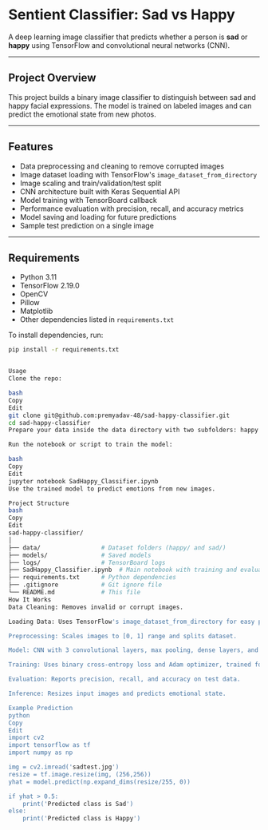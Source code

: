 # Sentient Classifier: Sad vs Happy

A deep learning image classifier that predicts whether a person is **sad** or **happy** using TensorFlow and convolutional neural networks (CNN).

---

## Project Overview

This project builds a binary image classifier to distinguish between sad and happy facial expressions. The model is trained on labeled images and can predict the emotional state from new photos.

---

## Features

- Data preprocessing and cleaning to remove corrupted images  
- Image dataset loading with TensorFlow's `image_dataset_from_directory`  
- Image scaling and train/validation/test split  
- CNN architecture built with Keras Sequential API  
- Model training with TensorBoard callback  
- Performance evaluation with precision, recall, and accuracy metrics  
- Model saving and loading for future predictions  
- Sample test prediction on a single image  

---

## Requirements

- Python 3.11  
- TensorFlow 2.19.0  
- OpenCV  
- Pillow  
- Matplotlib  
- Other dependencies listed in `requirements.txt`

To install dependencies, run:

```bash
pip install -r requirements.txt


Usage
Clone the repo:

bash
Copy
Edit
git clone git@github.com:premyadav-48/sad-happy-classifier.git
cd sad-happy-classifier
Prepare your data inside the data directory with two subfolders: happy and sad.

Run the notebook or script to train the model:

bash
Copy
Edit
jupyter notebook SadHappy_Classifier.ipynb
Use the trained model to predict emotions from new images.

Project Structure
bash
Copy
Edit
sad-happy-classifier/
│
├── data/                 # Dataset folders (happy/ and sad/)
├── models/               # Saved models
├── logs/                 # TensorBoard logs
├── SadHappy_Classifier.ipynb  # Main notebook with training and evaluation
├── requirements.txt      # Python dependencies
├── .gitignore            # Git ignore file
└── README.md             # This file
How It Works
Data Cleaning: Removes invalid or corrupt images.

Loading Data: Uses TensorFlow's image_dataset_from_directory for easy pipeline creation.

Preprocessing: Scales images to [0, 1] range and splits dataset.

Model: CNN with 3 convolutional layers, max pooling, dense layers, and sigmoid output.

Training: Uses binary cross-entropy loss and Adam optimizer, trained for 20 epochs.

Evaluation: Reports precision, recall, and accuracy on test data.

Inference: Resizes input images and predicts emotional state.

Example Prediction
python
Copy
Edit
import cv2
import tensorflow as tf
import numpy as np

img = cv2.imread('sadtest.jpg')
resize = tf.image.resize(img, (256,256))
yhat = model.predict(np.expand_dims(resize/255, 0))

if yhat > 0.5:
    print('Predicted class is Sad')
else:
    print('Predicted class is Happy')
